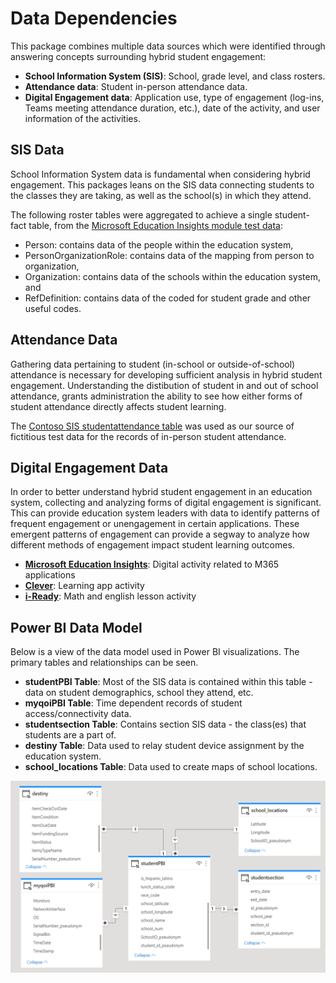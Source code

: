 # Data Dependencies

This package combines multiple data sources which were identified through answering concepts surrounding hybrid student engagement:

* <strong>School Information System (SIS)</strong>: School, grade level, and class rosters.
* <strong>Attendance data</strong>: Student in-person attendance data.
* <strong>Digital Engagement data</strong>: Application use, type of engagement (log-ins, Teams meeting attendance duration, etc.), date of the activity, and user information of the activities.

## SIS Data
School Information System data is fundamental when considering hybrid engagement. This packages leans on the SIS data connecting students to the classes they are taking, as well as the school(s) in which they attend. 

The following roster tables were aggregated to achieve a single student-fact table, from the [Microsoft Education Insights module test data](https://github.com/microsoft/OpenEduAnalytics/tree/main/modules/module_catalog/Microsoft_Education_Insights/test_data):
 * Person: contains data of the people within the education system,
 * PersonOrganizationRole: contains data of the mapping from person to organization,
 * Organization: contains data of the schools within the education system, and
 * RefDefinition: contains data of the coded for student grade and other useful codes.

## Attendance Data

Gathering data pertaining to student (in-school or outside-of-school) attendance is necessary for developing sufficient analysis in hybrid student engagement. Understanding the distibution of student in and out of school attendance, grants administration the ability to see how either forms of student attendance directly affects student learning. 

The [Contoso SIS studentattendance table](https://github.com/microsoft/OpenEduAnalytics/blob/main/modules/module_catalog/Student_and_School_Data_Systems/test_data/batch1/studentattendance.csv) was used as our source of fictitious test data for the records of in-person student attendance.

## Digital Engagement Data

In order to better understand hybrid student engagement in an education system, collecting and analyzing forms of digital engagement is significant. This can provide education system leaders with data to identify patterns of frequent engagement or unengagement in certain applications. These emergent patterns of engagement can provide a segway to analyze how different methods of engagement impact student learning outcomes. 

* **[Microsoft Education Insights](https://github.com/microsoft/OpenEduAnalytics/tree/main/modules/module_catalog/Microsoft_Education_Insights/test_data)**: Digital activity related to M365 applications
* **[Clever](https://github.com/microsoft/OpenEduAnalytics/tree/main/modules/module_catalog/Clever/test_data)**: Learning app activity
* **[i-Ready](https://github.com/microsoft/OpenEduAnalytics/tree/main/modules/module_catalog/iReady/test_data)**: Math and english lesson activity

## Power BI Data Model

Below is a view of the data model used in Power BI visualizations. The primary tables and relationships can be seen.

* **studentPBI Table**: Most of the SIS data is contained within this table - data on student demographics, school they attend, etc.
* **myqoiPBI Table**: Time dependent records of student access/connectivity data.
* **studentsection Table**: Contains section SIS data - the class(es) that students are a part of.
* **destiny Table**: Data used to relay student device assignment by the education system.
* **school_locations Table**: Data used to create maps of school locations. 

![](https://github.com/cviddenKwantum/oea-digital-learning-insights/blob/main/Digital_Equity_of_Access/docs/images/pbi_datamodel.png)
